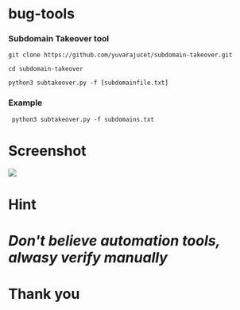 # bug-tools
### Subdomain Takeover tool
``` git clone https://github.com/yuvarajucet/subdomain-takeover.git ```

``` cd subdomain-takeover ```

``` python3 subtakeover.py -f [subdomainfile.txt] ```
### Example

``` python3 subtakeover.py -f subdomains.txt```


# Screenshot
<img src="https://github.com/yuvarajucet/bug-tools/blob/main/example1.png">

# Hint
<i> <h1>Don't believe automation tools, alwasy verify manually</h1> </i>

# Thank you

